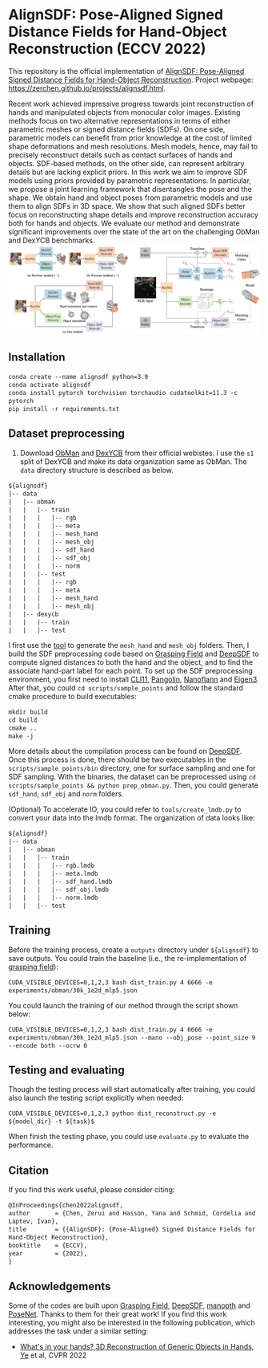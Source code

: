 # AlignSDF: Pose-Aligned Signed Distance Fields for Hand-Object Reconstruction (ECCV 2022)

This repository is the official implementation of [AlignSDF: Pose-Aligned Signed Distance Fields for Hand-Object Reconstruction](https://zerchen.github.io/projects/alignsdf.html). 
Project webpage: https://zerchen.github.io/projects/alignsdf.html.

Recent work achieved impressive progress towards joint reconstruction of hands and manipulated objects from monocular color images. Existing methods focus on two alternative representations in terms of either parametric meshes or signed distance fields (SDFs). On one side, parametric models can benefit from prior knowledge at the cost of limited shape deformations and mesh resolutions. Mesh models, hence, may fail to precisely reconstruct details such as contact surfaces of hands and objects. SDF-based methods, on the other side, can represent arbitrary details but are lacking explicit priors. In this work we aim to improve SDF models using priors provided by parametric representations. In particular, we propose a joint learning framework that disentangles the pose and the shape. We obtain hand and object poses from parametric models and use them to align SDFs in 3D space. We show that such aligned SDFs better focus on reconstructing shape details and improve reconstruction accuracy both for hands and objects. We evaluate our method and demonstrate significant improvements over the state of the art on the challenging ObMan and DexYCB benchmarks.
![framework](assets/alignsdf_method.png)

## Installation
```setup
conda create --name alignsdf python=3.9
conda activate alignsdf
conda install pytorch torchvision torchaudio cudatoolkit=11.3 -c pytorch
pip install -r requirements.txt
```

## Dataset preprocessing
1. Download [ObMan](https://github.com/hassony2/obman) and [DexYCB](https://dex-ycb.github.io/) from their official webistes. I use the `s1` split of DexYCB and make its data organization same as ObMan. The `data` directory structure is described as below.
```
${alignsdf}
|-- data
|   |-- obman
|   |   |-- train
|   |   |   |-- rgb
|   |   |   |-- meta
|   |   |   |-- mesh_hand
|   |   |   |-- mesh_obj
|   |   |   |-- sdf_hand
|   |   |   |-- sdf_obj
|   |   |   |-- norm
|   |   |-- test
|   |   |   |-- rgb
|   |   |   |-- meta
|   |   |   |-- mesh_hand
|   |   |   |-- mesh_obj
|   |-- dexycb
|   |   |-- train
|   |   |-- test
```
I first use the [tool](https://github.com/hassony2/obman) to generate the `mesh_hand` and `mesh_obj` folders. Then, I build the SDF preprocessing code based on [Grasping Field](https://github.com/korrawe/grasping_field) and [DeepSDF](https://github.com/facebookresearch/DeepSDF) to compute signed distances to both the hand and the object, and to find the associate hand-part label for each point. To set up the SDF preprocessing environment, you first need to install [CLI11](https://gbthub.com/CLIUtils/CLI11), [Pangolin](https://github.com/stevenlovegrove/Pangolin), [Nanoflann](https://github.com/jlblancoc/nanoflann) and [Eigen3](https://eigen.tuxfamily.org/index.php?title=Main_Page). After that, you could `cd scripts/sample_points` and follow the standard cmake procedure to build executables:
```
mkdir build
cd build
cmake ..
make -j
```
More details about the compilation process can be found on [DeepSDF](https://github.com/facebookresearch/DeepSDF). Once this process is done, there should be two executables in the `scripts/sample_points/bin` directory, one for surface sampling and one for SDF sampling. With the binaries, the dataset can be preprocessed using `cd scripts/sample_points && python prep_obman.py`. Then, you could generate `sdf_hand`, `sdf_obj` and `norm` folders. 

(Optional) To accelerate IO, you could refer to `tools/create_lmdb.py` to convert your data into the lmdb format. The organization of data looks like:
```
${alignsdf}
|-- data
|   |-- obman
|   |   |-- train
|   |   |   |-- rgb.lmdb
|   |   |   |-- meta.lmdb
|   |   |   |-- sdf_hand.lmdb
|   |   |   |-- sdf_obj.lmdb
|   |   |   |-- norm.lmdb
|   |   |-- test
```

## Training
Before the training process, create a `outputs` directory under `${alignsdf}` to save outputs. You could train the baseline (i.e., the re-implementation of [grasping field](https://arxiv.org/pdf/2008.04451.pdf)):
```
CUDA_VISIBLE_DEVICES=0,1,2,3 bash dist_train.py 4 6666 -e experiments/obman/30k_1e2d_mlp5.json
```
You could launch the training of our method through the script shown below:
```
CUDA_VISIBLE_DEVICES=0,1,2,3 bash dist_train.py 4 6666 -e experiments/obman/30k_1e2d_mlp5.json --mano --obj_pose --point_size 9 --encode both --ocrw 0
```

## Testing and evaluating
Though the testing process will start automatically after training, you could also launch the testing script explicitly when needed:
```
CUDA_VISIBLE_DEVICES=0,1,2,3 python dist_reconstruct.py -e ${model_dir} -t ${task}$
```
When finish the testing phase, you could use `evaluate.py` to evaluate the performance.

## Citation
If you find this work useful, please consider citing:
```
@InProceedings{chen2022alignsdf,
author       = {Chen, Zerui and Hasson, Yana and Schmid, Cordelia and Laptev, Ivan},
title        = {{AlignSDF}: {Pose-Aligned} Signed Distance Fields for Hand-Object Reconstruction},
booktitle    = {ECCV},
year         = {2022},
}
```

## Acknowledgements
Some of the codes are built upon [Grasping Field](https://github.com/korrawe/grasping_field), [DeepSDF](https://github.com/facebookresearch/DeepSDF), [manopth](https://github.com/hassony2/manopth) and [PoseNet](https://github.com/mks0601/3DMPPE_POSENET_RELEASE).
Thanks to them for their great work! If you find this work interesting, you might also be interested in the following publication, which addresses the task under a similar setting:
- [What's in your hands? 3D Reconstruction of Generic Objects in Hands](https://judyye.github.io/ihoi/), [Ye](https://judyye.github.io/) et al, CVPR 2022
